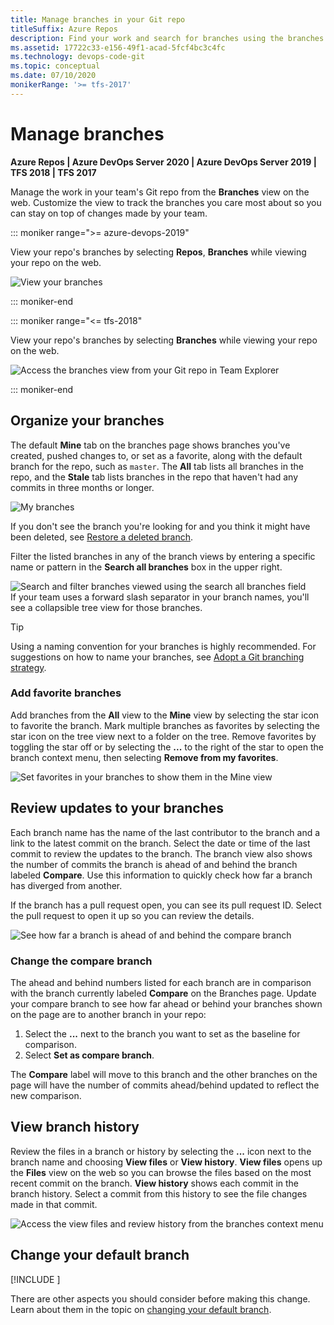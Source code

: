 ```yaml
---
title: Manage branches in your Git repo
titleSuffix: Azure Repos
description: Find your work and search for branches using the branches page in Azure DevOps Services/TFS
ms.assetid: 17722c33-e156-49f1-acad-5fcf4bc3c4fc
ms.technology: devops-code-git 
ms.topic: conceptual
ms.date: 07/10/2020
monikerRange: '>= tfs-2017'
---
```


# Manage branches

**Azure Repos | Azure DevOps Server 2020 | Azure DevOps Server 2019 | TFS 2018 | TFS 2017**

Manage the work in your team's Git repo from the **Branches** view on the web. 
Customize the view to track the branches you care most about so you can stay on top of changes made by your team.

::: moniker range=">= azure-devops-2019"

View your repo's branches by selecting **Repos**, **Branches** while viewing your repo on the web.

![View your branches](media/repos-navigation/repos-branches.png)

::: moniker-end

::: moniker range="<= tfs-2018"

View your repo's branches by selecting **Branches** while viewing your repo on the web.

![Access the branches view from your Git repo in Team Explorer](media/branches/branches_nav.png)

::: moniker-end

## Organize your branches

The default **Mine** tab on the branches page shows branches you've created, pushed changes to, or set as a favorite, along with the default branch for the repo, such as `master`. The **All** tab lists all branches in the repo, and the **Stale** tab lists branches in the repo that haven't had any commits in three months or longer.

![My branches](media/branches/my-branches.png)

If you don't see the branch you're looking for and you think it might have been deleted, see [Restore a deleted branch](restore-deleted-branch.md).

Filter the listed branches in any of the branch views by entering a specific name or pattern in the **Search all branches** box in the upper right.

![Search and filter branches viewed using the search all branches field](media/branches/search_branches.png)  
If your team uses a forward slash separator in your branch names, you'll see a collapsible tree view for those branches.

>[!TIP]   
> Using a naming convention for your branches is highly recommended. For suggestions on how to name your branches, see [Adopt a Git branching strategy](git-branching-guidance.md).   

<a name="mark-favorites"></a>

### Add favorite branches

Add branches from the **All** view to the **Mine** view by selecting the star icon to favorite the branch. 
Mark multiple branches as favorites by selecting the star icon on the tree view next to a folder on the tree.
Remove favorites by toggling the star off or by selecting the **...** to the right of the star to open the branch context menu, then selecting **Remove from my favorites**.

![Set favorites in your branches to show them in the Mine view](media/branches/branches_favorites.png)

<a name="review-updates"></a>

## Review updates to your branches

Each branch name has the name of the last contributor to the branch and a link to the latest commit on the branch. Select the date or time of the last commit to review the updates to the branch.
The branch view also shows the number of commits the branch is ahead of and behind the branch labeled **Compare**. Use this information to quickly check how far a branch has diverged from another.

If the branch has a pull request open, you can see its pull request ID. Select the pull request to open it up so you can review the details.

![See how far a branch is ahead of and behind the compare branch](media/branches/branches_ahead_behind.png)

### Change the compare branch

The ahead and behind numbers listed for each branch are in comparison with the branch currently labeled **Compare** on the Branches page. Update your compare branch to see how far ahead or behind
your branches shown on the page are to another branch in your repo:

1. Select the **...** next to the branch you want to set as the baseline for comparison.   
2. Select **Set as compare branch**.

The **Compare** label will move to this branch and the other branches on the page will have the number of commits ahead/behind updated to reflect the new comparison.

## View branch history

Review the files in a branch or history by selecting the **...** icon next to the branch name and choosing **View files** or **View history**. **View files** opens up the **Files** view on the web so you can 
browse the files based on the most recent commit on the branch. **View history** shows each commit in the branch history. Select a commit from this history to see the file changes made in that commit.

![Access the view files and review history from the branches context menu](media/branches/branches_context_menu.png)

## Change your default branch

[!INCLUDE [](includes/change-default-branch-instructions.md)]

There are other aspects you should consider before making this change.
Learn about them in the topic on [changing your default branch](change-default-branch.md).
